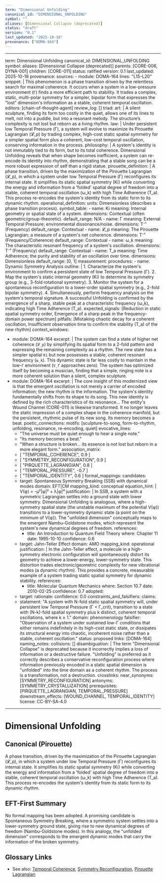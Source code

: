 ```yaml
---
term: "Dimensional Unfolding"
canonical_id: "DIMENSIONAL_UNFOLDING"
symbol: ""
aliases: [Dimensional Collapse (deprecated)]
status: "draft"
version: "0.1"
last_updated: "2025-10-18"
provenance: ["DOMA-164"]
---
```


---
term: Dimensional Unfolding
canonical_id: DIMENSIONAL_UNFOLDING
symbol: 
aliases: [Dimensional Collapse (deprecated)]
parents: [CORE-006, DYNA-001]
children: [CORE-011]
status: ratified
version: 0.1
last_updated: 2025-10-18
provenance:
  sources:
    - module: DOMA-164
      lines: "L15-L20"
      snippet: |
        This phenomenon is a phase transition driven by the relentless search for maximal coherence. It occurs when a system in a low-pressure environment (`Γ`) finds a more efficient path to stability. It trades a complex, static, multi-polar symmetry for a simpler, bipolar form that expresses the "lost" dimension's information as a stable, coherent temporal oscillation.
  editors: [chain-of-thought-agent]
  review_log: []
triad:
  art: |
    A silent sculpture, finding its form too costly in the quiet, allows one of its lines to melt, not into a puddle, but into a resonant melody. The structure’s complexity is not lost but reborn as a living rhythm.
  law: |
    Under persistent low Temporal Pressure (Γ), a system will evolve to maximize its Pirouette Lagrangian (𝓛_p) by trading complex, high-cost static spatial symmetry for a simpler spatial form plus a coherent, low-cost temporal oscillation, conserving information in the process.
  philosophy: |
    A system's identity is not immutably tied to its form, but to its total coherence. Dimensional Unfolding reveals that when shape becomes inefficient, a system can re-encode its identity into rhythm, demonstrating that a stable song can be a more robust expression of self than a rigid statue.
pirouette_definition: |
  A phase transition, driven by the maximization of the Pirouette Lagrangian (𝓛_p), in which a system under low Temporal Pressure (Γ) reconfigures its internal state. It simplifies its static spatial symmetry (Ki) while converting the energy and information from a 'folded' spatial degree of freedom into a stable, coherent temporal oscillation (ω_k) with high Time Adherence (T_a). This process re-encodes the system's identity from its static form to its dynamic rhythm.
operational_definition:
  units: Dimensionless (describes a phase transition process).
  symbol_table:
    - name: Ki
      meaning: Internal geometry or spatial state of a system.
      dimensions: Contextual (often geometric/group-theoretic).
      default_range: N/A
    - name: Γ
      meaning: External Temporal Pressure; environmental dissonance/noise.
      dimensions: T⁻¹ (Frequency)
      default_range: Contextual
    - name: 𝓛_p
      meaning: The Pirouette Lagrangian; a measure of a system's net coherence.
      dimensions: T⁻¹ (Frequency/Coherence)
      default_range: Contextual
    - name: ω_k
      meaning: The characteristic resonant frequency of a system's oscillation.
      dimensions: T⁻¹ (Frequency)
      default_range: Contextual
    - name: T_a
      meaning: Time Adherence; the purity and stability of an oscillation over time.
      dimensions: Dimensionless
      default_range: [0, 1]
  measurement:
    procedures:
      - name: Dynamic Symmetry Analysis
        outline: |
          1. Characterize the system's environment to confirm a persistent state of low Temporal Pressure (Γ).
          2. Map the system's static internal geometry (Ki) to determine its symmetry group (e.g., 3-fold rotational symmetry).
          3. Monitor the system for a spontaneous reconfiguration to a lower-order spatial symmetry (e.g., 2-fold bipolar symmetry).
          4. Simultaneously, perform frequency analysis on the system's temporal signature. A successful Unfolding is confirmed by the emergence of a sharp, stable peak at a characteristic frequency (ω_k), indicating high Time Adherence (T_a).
        expected_signals: [Reduction in static spatial symmetry order, Emergence of a sharp peak in the frequency-domain power spectrum]
        pitfalls: [Mistaking chaotic decay for a coherent oscillation, Insufficient observation time to confirm the stability (T_a) of the new rhythm]
context_windows:
  - module: DOMA-164
    excerpt: |
      The system can find a state of higher net coherence (`𝓛_p`) by simplifying its spatial form to a 2-fold pattern and expressing the remaining complexity as a rhythm. The new state has a simpler spatial `Ki` but now possesses a stable, coherent resonant frequency (`ω_k`). This dynamic state is far less costly to maintain in the low-`Γ` environment (`V_Γ` approaches zero). The system has optimized itself by becoming a musician, finding that a simple, ringing note is a more coherent solution than a silent, complex sculpture.
  - module: DOMA-164
    excerpt: |
      The core insight of this modernized view is that the emergent oscillation is not merely a carrier of encoded information; the new rhythm *is* the information. The system's identity fundamentally shifts from its shape to its song. This new identity is defined by the rich characteristics of its resonance... The entity's Wound Channel (CORE-011) is likewise transformed. It no longer leaves the static impression of a complex shape in the coherence manifold, but the persistent, rhythmic pulse of its new song. Its memory becomes a beat.
poetic_connections:
  motifs: [sculpture-to-song, form-to-rhythm, unfolding, resonance, re-encoding, quiet]
  evocative_lines:
    - "The universe must be quiet enough to hear a single note."
    - "Its memory becomes a beat."
    - "When a structure is broken... its essence is not lost but reborn in a more elegant form."
  association_matrix:
    - [ "TEMPORAL_COHERENCE", 0.9 ]
    - [ "SYMMETRY_RECONFIGURATION", 0.9 ]
    - [ "PIRQUETTE_LAGRANGIAN", 0.8 ]
    - [ "TEMPORAL_PRESSURE", -0.7 ]
    - [ "TEMPORAL_IDENTITY", 0.6 ]
formal_mappings:
  candidates:
    - target: Spontaneous Symmetry Breaking (SSB) with dynamical modes
      domain: EFT|CM
      mapping_kind: conceptual
      equation_hint: |
        V(φ) = -μ²|φ|² + λ|φ|⁴
      justification: |
        In SSB, a system with a symmetric Lagrangian settles into a ground state with lower symmetry. Dimensional Unfolding is analogous, where a high-symmetry spatial state (the unstable maximum of the potential V(φ)) transitions to a lower-symmetry dynamic state (a point on the minimum of V(φ)). The "unfolded dimension" conceptually maps to the emergent Nambu-Goldstone modes, which represent the system's new dynamical degrees of freedom.
      references:
        - title: An Introduction to Quantum Field Theory
          where: Chapter 11
          date: 1995-10-10
      confidence: 0.6
    - target: Jahn-Teller Effect
      domain: AMO
      mapping_kind: operational
      justification: |
        In the Jahn-Teller effect, a molecule in a high-symmetry electronic configuration will spontaneously distort its geometry to achieve a lower-energy, lower-symmetry state. This distortion trades electronic/geometric complexity for new vibrational modes (a dynamic rhythm). This provides a concrete, measurable example of a system trading static spatial symmetry for dynamic stability.
      references:
        - title: Molecular Quantum Mechanics
          where: Section 10.7
          date: 2010-02-25
      confidence: 0.7
  adopted:
    - target: 
      rationale: 
      confidence: 0.0
constraints_and_falsifiers:
  claims:
    - statement: "A system with N-fold static spatial symmetry will, under persistent low Temporal Pressure (Γ < Γ_crit), transition to a state with (N-k)-fold spatial symmetry plus k distinct, coherent temporal oscillations, where k ≥ 1."
      domain: phenomenology
      falsifier: "Observation of a system under sustained low-Γ conditions that either remains indefinitely in its high-cost static state, or dissipates its structural energy into chaotic, incoherent noise rather than a stable, coherent oscillation."
      status: proposed
      links: [DOMA-164]
naming_notes:
  collisions: []
  disambiguation: |
    The term "Dimensional Collapse" is deprecated because it incorrectly implies a loss of information or a destructive failure. "Unfolding" is preferred as it correctly describes a conservative reconfiguration process where information previously encoded in a static spatial dimension is "unfolded" into the time domain as a coherent rhythm. The process is a transformation, not a destruction.
crosslinks:
  near_synonyms: [SYMMETRY_RECONFIGURATION]
  antonyms: [SYMMETRY_CRYSTALLIZATION]
  prerequisites: [PIRQUETTE_LAGRANGIAN, TEMPORAL_PRESSURE]
  downstream_effects: [WOUND_CHANNEL, TEMPORAL_IDENTITY]
license: CC-BY-SA-4.0
---

# Dimensional Unfolding

## Canonical (Pirouette)
A phase transition, driven by the maximization of the Pirouette Lagrangian (𝓛_p), in which a system under low Temporal Pressure (Γ) reconfigures its internal state. It simplifies its static spatial symmetry (Ki) while converting the energy and information from a 'folded' spatial degree of freedom into a stable, coherent temporal oscillation (ω_k) with high Time Adherence (T_a). This process re-encodes the system's identity from its static form to its dynamic rhythm.

## EFT-First Summary
No formal mapping has been adopted. A promising candidate is Spontaneous Symmetry Breaking, where a symmetric system settles into a lower-symmetry ground state, giving rise to new dynamical degrees of freedom (Nambu-Goldstone modes). In this analogy, the "unfolded dimension" corresponds to the emergent dynamic modes that carry the information of the broken symmetry.

## Glossary Links
- See also: [Temporal Coherence](<link>), [Symmetry Reconfiguration](<link>), [Pirouette Lagrangian](<link>)